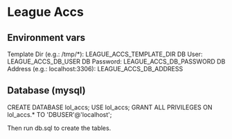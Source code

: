# League Accs

## Environment vars

Template Dir (e.g.: /tmp/*): LEAGUE_ACCS_TEMPLATE_DIR
DB User: LEAGUE_ACCS_DB_USER
DB Password: LEAGUE_ACCS_DB_PASSWORD
DB Address (e.g.: localhost:3306): LEAGUE_ACCS_DB_ADDRESS

## Database (mysql)

CREATE DATABASE lol_accs;
USE lol_accs;
GRANT ALL PRIVILEGES ON lol_accs.* TO 'DBUSER'@'localhost';

Then run db.sql to create the tables.

